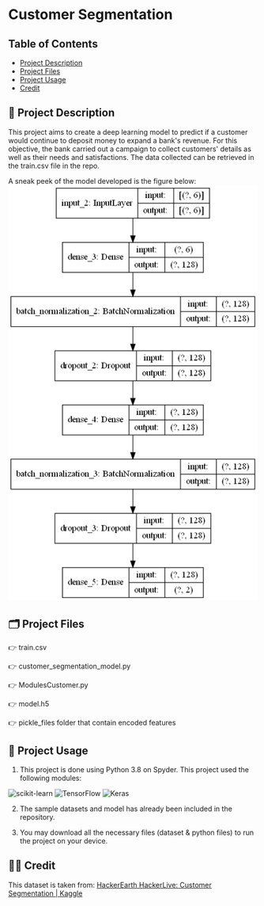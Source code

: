 # Customer Segmentation

## Table of Contents

* [Project Description](#project-description)
* [Project Files](#project-files)
* [Project Usage](#project-usage)
* [Credit](#credit)

##  :scroll:  Project Description

This project aims to create a deep learning model to predict if a customer would continue to deposit money to expand a bank's revenue.
For this objective, the bank carried out a campaign to collect customers' details as well as their needs and satisfactions.
The data collected can be retrieved in the train.csv file in the repo.

A sneak peek of the model developed is the figure below:
![model](model_customersegmentation\model.png)

##  :card_index_dividers:  Project Files
:point_right: train.csv

:point_right: customer_segmentation_model.py

:point_right: ModulesCustomer.py

:point_right: model.h5

:point_right: pickle_files folder that contain encoded features


##  :rocket:  Project Usage
1) This project is done using Python 3.8 on Spyder.
This project used the following modules:

![scikit-learn](https://img.shields.io/badge/scikit--learn-%23F7931E.svg?style=for-the-badge&logo=scikit-learn&logoColor=white)
![TensorFlow](https://img.shields.io/badge/TensorFlow-%23FF6F00.svg?style=for-the-badge&logo=TensorFlow&logoColor=white)
![Keras](https://img.shields.io/badge/Keras-%23D00000.svg?style=for-the-badge&logo=Keras&logoColor=white)

2) The sample datasets and model has already been included in the repository.

3) You may download all the necessary files (dataset & python files) to run the project on your device.

## :technologist:  Credit

This dataset is taken from: [HackerEarth HackerLive: Customer Segmentation | Kaggle](https://www.kaggle.com/datasets/kunalgupta2616/hackerearth-customer-segmentation-hackathon)
